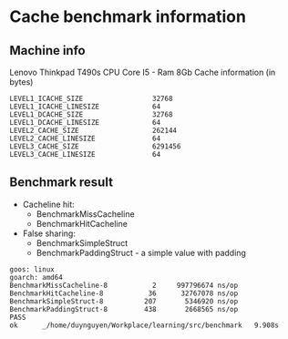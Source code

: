 # Cache benchmark information

## Machine info
Lenovo Thinkpad T490s
CPU Core I5 - Ram 8Gb
Cache information (in bytes)

```
LEVEL1_ICACHE_SIZE                 32768
LEVEL1_ICACHE_LINESIZE             64
LEVEL1_DCACHE_SIZE                 32768
LEVEL1_DCACHE_LINESIZE             64
LEVEL2_CACHE_SIZE                  262144
LEVEL2_CACHE_LINESIZE              64
LEVEL3_CACHE_SIZE                  6291456
LEVEL3_CACHE_LINESIZE              64
```

## Benchmark result

- Cacheline hit:
	- BenchmarkMissCacheline
	- BenchmarkHitCacheline
- False sharing: 
	- BenchmarkSimpleStruct
	- BenchmarkPaddingStruct - a simple value with padding

```
goos: linux
goarch: amd64
BenchmarkMissCacheline-8   	       2	 997796674 ns/op
BenchmarkHitCacheline-8    	      36	  32767078 ns/op
BenchmarkSimpleStruct-8    	     207	   5346920 ns/op
BenchmarkPaddingStruct-8   	     438	   2668565 ns/op
PASS
ok  	_/home/duynguyen/Workplace/learning/src/benchmark	9.908s
```